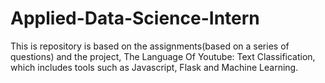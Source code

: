 # Applied-Data-Science-Intern
This is repository is based on the assignments(based on a series of questions) and the project, The Language Of Youtube: Text Classification, which includes tools such as Javascript, Flask and Machine Learning.
